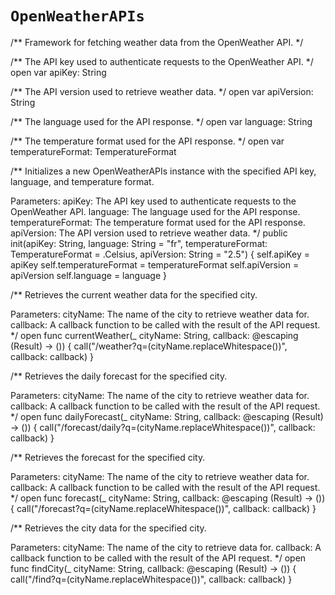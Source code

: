 # ``OpenWeatherAPIs``

/**
Framework for fetching weather data from the OpenWeather API.
*/

/**
The API key used to authenticate requests to the OpenWeather API.
*/
open var apiKey: String

/**
The API version used to retrieve weather data.
*/
open var apiVersion: String

/**
The language used for the API response.
*/
open var language: String

/**
The temperature format used for the API response.
*/
open var temperatureFormat: TemperatureFormat

/**
Initializes a new OpenWeatherAPIs instance with the specified API key, language, and temperature format.

Parameters:
apiKey: The API key used to authenticate requests to the OpenWeather API.
language: The language used for the API response.
temperatureFormat: The temperature format used for the API response.
apiVersion: The API version used to retrieve weather data.
*/
public init(apiKey: String, language: String = "fr", temperatureFormat: TemperatureFormat = .Celsius, apiVersion: String = "2.5") {
self.apiKey = apiKey
self.temperatureFormat = temperatureFormat
self.apiVersion = apiVersion
self.language = language
}

/**
Retrieves the current weather data for the specified city.

Parameters:
cityName: The name of the city to retrieve weather data for.
callback: A callback function to be called with the result of the API request.
*/
open func currentWeather(_ cityName: String, callback: @escaping (Result) -> ()) {
call("/weather?q=(cityName.replaceWhitespace())", callback: callback)
}

/**
Retrieves the daily forecast for the specified city.

Parameters:
cityName: The name of the city to retrieve weather data for.
callback: A callback function to be called with the result of the API request.
*/
open func dailyForecast(_ cityName: String, callback: @escaping (Result) -> ()) {
call("/forecast/daily?q=(cityName.replaceWhitespace())", callback: callback)
}

/**
Retrieves the forecast for the specified city.

Parameters:
cityName: The name of the city to retrieve weather data for.
callback: A callback function to be called with the result of the API request.
*/
open func forecast(_ cityName: String, callback: @escaping (Result) -> ()) {
call("/forecast?q=(cityName.replaceWhitespace())", callback: callback)
}

/**
Retrieves the city data for the specified city.

Parameters:
cityName: The name of the city to retrieve data for.
callback: A callback function to be called with the result of the API request.
*/
open func findCity(_ cityName: String, callback: @escaping (Result) -> ()) {
call("/find?q=(cityName.replaceWhitespace())", callback: callback)
}
